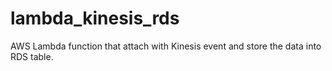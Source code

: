 # lambda_kinesis_rds
AWS Lambda function that attach with Kinesis event and store the data into RDS table.
